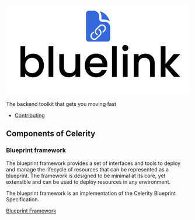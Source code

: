 ![Celerity](/resources/logo.svg)

The backend toolkit that gets you moving fast

- [Contributing](./CONTRIBUTING.md)

## Components of Celerity

### Blueprint framework

The blueprint framework provides a set of interfaces and tools to deploy and manage the lifecycle of resources that can be represented as a blueprint. The framework is designed to be minimal at its core, yet extensible and can be used to deploy resources in any environment.

The blueprint framework is an implementation of the Celerity Blueprint Specification.

[Blueprint Framework](./libs/blueprint/README.md)
